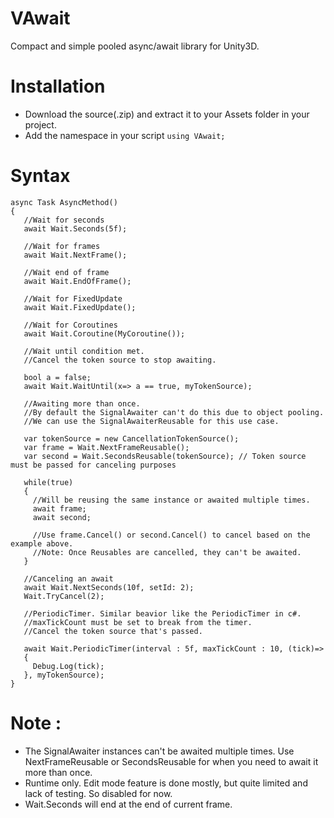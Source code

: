# VAwait
 Compact and simple pooled async/await library for Unity3D.  
# Installation  
- Download the source(.zip) and extract it to your Assets folder in your project.
- Add the namespace in your script `using VAwait;`  
# Syntax  
```
async Task AsyncMethod()
{
   //Wait for seconds
   await Wait.Seconds(5f);
   
   //Wait for frames
   await Wait.NextFrame();

   //Wait end of frame
   await Wait.EndOfFrame();

   //Wait for FixedUpdate
   await Wait.FixedUpdate();
   
   //Wait for Coroutines
   await Wait.Coroutine(MyCoroutine());

   //Wait until condition met.
   //Cancel the token source to stop awaiting.

   bool a = false;
   await Wait.WaitUntil(x=> a == true, myTokenSource);

   //Awaiting more than once.
   //By default the SignalAwaiter can't do this due to object pooling.
   //We can use the SignalAwaiterReusable for this use case.
 
   var tokenSource = new CancellationTokenSource();
   var frame = Wait.NextFrameReusable();
   var second = Wait.SecondsReusable(tokenSource); // Token source must be passed for canceling purposes
 
   while(true)
   {
     //Will be reusing the same instance or awaited multiple times.
     await frame;
     await second;
 
     //Use frame.Cancel() or second.Cancel() to cancel based on the example above.
     //Note: Once Reusables are cancelled, they can't be awaited.
   }

   //Canceling an await
   await Wait.NextSeconds(10f, setId: 2);
   Wait.TryCancel(2);

   //PeriodicTimer. Similar beavior like the PeriodicTimer in c#.
   //maxTickCount must be set to break from the timer.
   //Cancel the token source that's passed.

   await Wait.PeriodicTimer(interval : 5f, maxTickCount : 10, (tick)=>
   {
     Debug.Log(tick);
   }, myTokenSource);
}
```
# Note :  
- The SignalAwaiter instances can't be awaited multiple times. Use NextFrameReusable or SecondsReusable for when you need to await it more than once.
- Runtime only. Edit mode feature is done mostly, but quite limited and lack of testing. So disabled for now.
- Wait.Seconds will end at the end of current frame.
